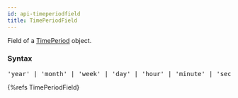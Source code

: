 ```yaml
---
id: api-timeperiodfield
title: TimePeriodField
---
```


Field of a [TimePeriod](api-timeperiod.html) object.

### Syntax

<pre class="syntax">
'year' | 'month' | 'week' | 'day' | 'hour' | 'minute' | 'second' | 'millis'
</pre>

{%refs TimePeriodField}
